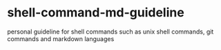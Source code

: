 # shell-command-md-guideline
personal guideline for shell commands such as unix shell commands, git commands and markdown languages
